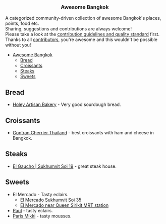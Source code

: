 <h3 align="center">Awesome Bangkok</h3>

A categorized community-driven collection of awesome Bangkok's places, points, food etc.  
Sharing, suggestions and contributions are always welcome!  
Please take a look at the [contribution guidelines and quality standard](https://github.com/jakshi/awesome-bangkok/blob/master/CONTRIBUTING.md) first.  
Thanks to all [contributors](https://github.com/jakshi/awesome-bangkok/graphs/contributors), you're awesome and this wouldn't be possible without you!

* [Awesome Bangkok](#awesome-bangkok)
  * [Bread](#bread)
  * [Croissants](#croissants)
  * [Steaks](#steaks)
  * [Sweets](#sweets)

## Bread

* [Holey Artisan Bakery](https://g.page/HoleyS31?share) - Very good sourdough bread.

## Croissants

* [Gontran Cherrier Thailand](https://www.facebook.com/GontranCherrierThailand/) - best croissants with ham and cheese in Bangkok.

## Steaks

* [El Gaucho | Sukhumvit Soi 19](https://maps.app.goo.gl/bhzqE9kGXL6fpBgK9) - great steak house.

## Sweets

* El Mercado - Tasty eclairs.
  * [El Mercado Sukhumvit Soi 35](https://maps.app.goo.gl/LEKXAVGy6twQH1oK7)
  * [El Mercado near Queen Sirikit MRT station](https://maps.app.goo.gl/sHr1mqzHEEhpfgNp7)
* [Paul](https://th-th.facebook.com/paul1889.thailand) - tasty eclairs.
* [Paris Mikki](https://www.facebook.com/ParisMikki/) - tasty mousses.

